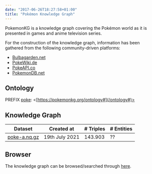 ```yaml
---
date: "2017-06-26T18:27:58+01:00"
title: "Pokémon Knowledge Graph"
---
```


PokemonKG is a knowledge graph covering the Pokémon world as it is presented in games and anime television series.

For the construction of the knowledge graph, information has been gathered from the following community-driven platforms:
* [Bulbagarden.net](https://bulbapedia.bulbagarden.net)
* [PokeWiki.de](https://www.pokewiki.de/Hauptseite)
* [PokeAPI.co](https://pokeapi.co/)
* [PokemonDB.net](https://pokemondb.net/)

## Ontology

PREFIX [poke](/ontology#): <[https://pokemonkg.org/ontology#](/ontology#)>

## Knowledge Graph 

|   Dataset   |   Created at   |  # Triples  |  # Entities  |
| ----------- | -------------- | ----------- | ------------ |
| [poke-a.nq.gz](/download/dump/poke-a.nq.gz) | 19th July 2021 | 143.903 | ?? |


## Browser

The knowledge graph can be browsed/searched through [here](https://search.pokemonkg.org/).
